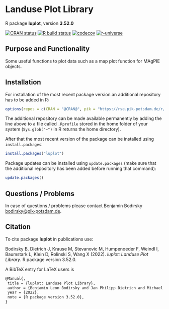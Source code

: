 # Landuse Plot Library

R package **luplot**, version **3.52.0**

[![CRAN status](https://www.r-pkg.org/badges/version/luplot)](https://cran.r-project.org/package=luplot)  [![R build status](https://github.com/pik-piam/luplot/workflows/check/badge.svg)](https://github.com/pik-piam/luplot/actions) [![codecov](https://codecov.io/gh/pik-piam/luplot/branch/master/graph/badge.svg)](https://codecov.io/gh/pik-piam/luplot) [![r-universe](https://pik-piam.r-universe.dev/badges/luplot)](https://pik-piam.r-universe.dev/ui#builds)

## Purpose and Functionality

Some useful functions to plot data such as a map plot function for
    MAgPIE objects.


## Installation

For installation of the most recent package version an additional repository has to be added in R:

```r
options(repos = c(CRAN = "@CRAN@", pik = "https://rse.pik-potsdam.de/r/packages"))
```
The additional repository can be made available permanently by adding the line above to a file called `.Rprofile` stored in the home folder of your system (`Sys.glob("~")` in R returns the home directory).

After that the most recent version of the package can be installed using `install.packages`:

```r 
install.packages("luplot")
```

Package updates can be installed using `update.packages` (make sure that the additional repository has been added before running that command):

```r 
update.packages()
```

## Questions / Problems

In case of questions / problems please contact Benjamin Bodirsky <bodirsky@pik-potsdam.de>.

## Citation

To cite package **luplot** in publications use:

Bodirsky B, Dietrich J, Krause M, Stevanovic M, Humpenoeder F, Weindl I, Baumstark L, Klein D, Rolinski S, Wang X (2022). _luplot: Landuse Plot Library_. R package version 3.52.0.

A BibTeX entry for LaTeX users is

 ```latex
@Manual{,
  title = {luplot: Landuse Plot Library},
  author = {Benjamin Leon Bodirsky and Jan Philipp Dietrich and Michael Krause and Miodrag Stevanovic and Florian Humpenoeder and Isabelle Weindl and Lavinia Baumstark and David Klein and Susanne Rolinski and Xiaoxi Wang},
  year = {2022},
  note = {R package version 3.52.0},
}
```
